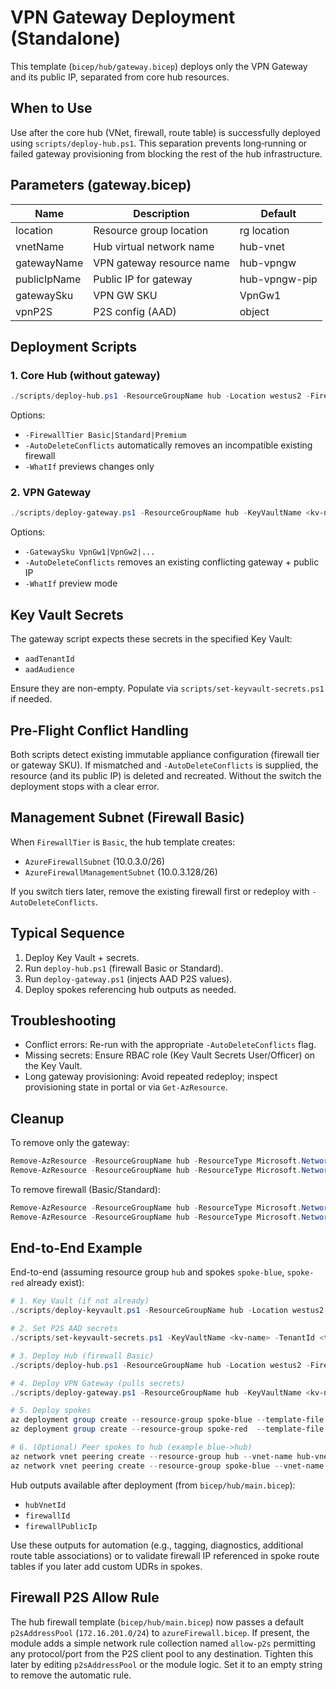 # VPN Gateway Deployment (Standalone)

This template (`bicep/hub/gateway.bicep`) deploys only the VPN Gateway and its public IP, separated from core hub resources.

## When to Use

Use after the core hub (VNet, firewall, route table) is successfully deployed using `scripts/deploy-hub.ps1`. This separation prevents long‑running or failed gateway provisioning from blocking the rest of the hub infrastructure.

## Parameters (gateway.bicep)

| Name | Description | Default |
|------|-------------|---------|
| location | Resource group location | rg location |
| vnetName | Hub virtual network name | hub-vnet |
| gatewayName | VPN gateway resource name | hub-vpngw |
| publicIpName | Public IP for gateway | hub-vpngw-pip |
| gatewaySku | VPN GW SKU | VpnGw1 |
| vpnP2S | P2S config (AAD) | object |

## Deployment Scripts

### 1. Core Hub (without gateway)

```powershell
./scripts/deploy-hub.ps1 -ResourceGroupName hub -Location westus2 -FirewallTier Basic -AutoDeleteConflicts
```

Options:

- `-FirewallTier Basic|Standard|Premium`
- `-AutoDeleteConflicts` automatically removes an incompatible existing firewall
- `-WhatIf` previews changes only

### 2. VPN Gateway

```powershell
./scripts/deploy-gateway.ps1 -ResourceGroupName hub -KeyVaultName <kv-name> -AutoDeleteConflicts
```

Options:

- `-GatewaySku VpnGw1|VpnGw2|...`
- `-AutoDeleteConflicts` removes an existing conflicting gateway + public IP
- `-WhatIf` preview mode

## Key Vault Secrets

The gateway script expects these secrets in the specified Key Vault:

- `aadTenantId`
- `aadAudience`

Ensure they are non-empty. Populate via `scripts/set-keyvault-secrets.ps1` if needed.

## Pre-Flight Conflict Handling

Both scripts detect existing immutable appliance configuration (firewall tier or gateway SKU). If mismatched and `-AutoDeleteConflicts` is supplied, the resource (and its public IP) is deleted and recreated. Without the switch the deployment stops with a clear error.

## Management Subnet (Firewall Basic)

When `FirewallTier` is `Basic`, the hub template creates:

- `AzureFirewallSubnet` (10.0.3.0/26)
- `AzureFirewallManagementSubnet` (10.0.3.128/26)

If you switch tiers later, remove the existing firewall first or redeploy with `-AutoDeleteConflicts`.

## Typical Sequence

1. Deploy Key Vault + secrets.
2. Run `deploy-hub.ps1` (firewall Basic or Standard).
3. Run `deploy-gateway.ps1` (injects AAD P2S values).
4. Deploy spokes referencing hub outputs as needed.

## Troubleshooting

- Conflict errors: Re-run with the appropriate `-AutoDeleteConflicts` flag.
- Missing secrets: Ensure RBAC role (Key Vault Secrets User/Officer) on the Key Vault.
- Long gateway provisioning: Avoid repeated redeploy; inspect provisioning state in portal or via `Get-AzResource`.

## Cleanup

To remove only the gateway:

```powershell
Remove-AzResource -ResourceGroupName hub -ResourceType Microsoft.Network/virtualNetworkGateways -Name hub-vpngw -Force
Remove-AzResource -ResourceGroupName hub -ResourceType Microsoft.Network/publicIPAddresses -Name hub-vpngw-pip -Force
```

To remove firewall (Basic/Standard):

```powershell
Remove-AzResource -ResourceGroupName hub -ResourceType Microsoft.Network/azureFirewalls -Name hub-firewall -Force
Remove-AzResource -ResourceGroupName hub -ResourceType Microsoft.Network/publicIPAddresses -Name hub-firewall-pip -Force
```

## End-to-End Example

End-to-end (assuming resource group `hub` and spokes `spoke-blue`, `spoke-red` already exist):

```powershell
# 1. Key Vault (if not already)
./scripts/deploy-keyvault.ps1 -ResourceGroupName hub -Location westus2 -ParameterFile ./parameters/keyvault.dev.parameters.json

# 2. Set P2S AAD secrets
./scripts/set-keyvault-secrets.ps1 -KeyVaultName <kv-name> -TenantId <tenant-guid> -Audience <app-id-or-resource-uri>

# 3. Deploy Hub (firewall Basic)
./scripts/deploy-hub.ps1 -ResourceGroupName hub -Location westus2 -FirewallTier Basic

# 4. Deploy VPN Gateway (pulls secrets)
./scripts/deploy-gateway.ps1 -ResourceGroupName hub -KeyVaultName <kv-name>

# 5. Deploy spokes
az deployment group create --resource-group spoke-blue --template-file bicep/spoke-blue/main.bicep
az deployment group create --resource-group spoke-red  --template-file bicep/spoke-red/main.bicep

# 6. (Optional) Peer spokes to hub (example blue->hub)
az network vnet peering create --resource-group hub --vnet-name hub-vnet --name hub-to-blue --remote-vnet /subscriptions/<subId>/resourceGroups/spoke-blue/providers/Microsoft.Network/virtualNetworks/blue-vnet --allow-vnet-access
az network vnet peering create --resource-group spoke-blue --vnet-name blue-vnet --name blue-to-hub --remote-vnet /subscriptions/<subId>/resourceGroups/hub/providers/Microsoft.Network/virtualNetworks/hub-vnet --allow-vnet-access
```

Hub outputs available after deployment (from `bicep/hub/main.bicep`):

- `hubVnetId`
- `firewallId`
- `firewallPublicIp`

Use these outputs for automation (e.g., tagging, diagnostics, additional route table associations) or to validate firewall IP referenced in spoke route tables if you later add custom UDRs in spokes.

## Firewall P2S Allow Rule

The hub firewall template (`bicep/hub/main.bicep`) now passes a default `p2sAddressPool` (`172.16.201.0/24`) to `azureFirewall.bicep`. If present, the module adds a simple network rule collection named `allow-p2s` permitting any protocol/port from the P2S client pool to any destination. Tighten this later by editing `p2sAddressPool` or the module logic. Set it to an empty string to remove the automatic rule.
